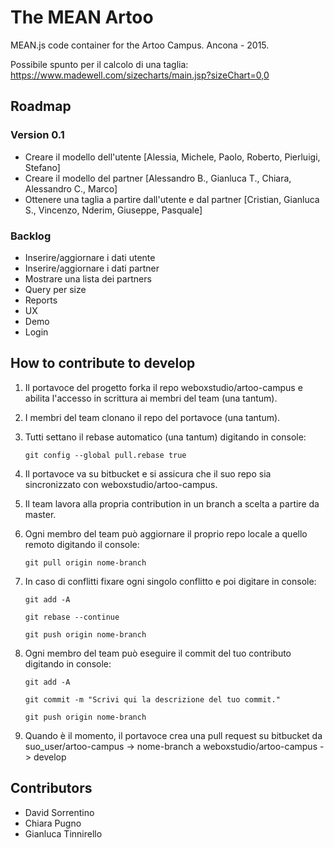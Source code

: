# The MEAN Artoo #

MEAN.js code container for the Artoo Campus. Ancona - 2015.

Possibile spunto per il calcolo di una taglia: https://www.madewell.com/sizecharts/main.jsp?sizeChart=0,0

## Roadmap ##

### Version 0.1 ###
* Creare il modello dell'utente [Alessia, Michele, Paolo, Roberto, Pierluigi, Stefano]
* Creare il modello del partner [Alessandro B., Gianluca T., Chiara, Alessandro C., Marco]
* Ottenere una taglia a partire dall'utente e dal partner [Cristian, Gianluca S., Vincenzo, Nderim, Giuseppe, Pasquale]

### Backlog ###
* Inserire/aggiornare i dati utente
* Inserire/aggiornare i dati partner
* Mostrare una lista dei partners
* Query per size
* Reports
* UX
* Demo
* Login

## How to contribute to develop ##
1. Il portavoce del progetto forka il repo weboxstudio/artoo-campus e abilita l'accesso in scrittura ai membri del team (una tantum).

1. I membri del team clonano il repo del portavoce (una tantum).

1. Tutti settano il rebase automatico (una tantum) digitando in console:

    ```
    git config --global pull.rebase true
    ```

1. Il portavoce va su bitbucket e si assicura che il suo repo sia sincronizzato con weboxstudio/artoo-campus.

1. Il team lavora alla propria contribution in un branch a scelta a partire da master.

1. Ogni membro del team può aggiornare il proprio repo locale a quello remoto digitando il console:

    ```
    git pull origin nome-branch
    ```

1. In caso di conflitti fixare ogni singolo conflitto e poi digitare in console:

    ```
    git add -A
    ```

    ```
    git rebase --continue
    ```

    ```
    git push origin nome-branch
    ```

1. Ogni membro del team può eseguire il commit del tuo contributo digitando in console:

    ```
    git add -A
    ```

    ```
    git commit -m "Scrivi qui la descrizione del tuo commit."
    ```

    ```
    git push origin nome-branch
    ```

1. Quando è il momento, il portavoce crea una pull request su bitbucket da suo_user/artoo-campus -> nome-branch a weboxstudio/artoo-campus -> develop

## Contributors ##
* David Sorrentino
* Chiara Pugno
* Gianluca Tinnirello